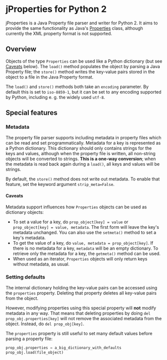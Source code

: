 # jProperties for Python 2

jProperties is a Java Property file parser and writer for Python 2. It aims to provide the same functionality
as Java's [Properties](http://docs.oracle.com/javase/7/docs/api/java/util/Properties.html) class, although currently the
XML property format is not supported.

## Overview

Objects of the type `Properties` can be used like a Python dictionary (but see [Caveats](#caveats) below).
The `load()` method populates the object by parsing a Java Property file; the `store()` method
writes the key-value pairs stored in the object to a file in the Java Property format.

The `load()` and `store()` methods both take an `encoding` parameter. By default this is set to `iso-8859-1`, but it
can be set to any encoding supported by Python, including e. g. the widely used `utf-8`.

## Special features

### Metadata

The property file parser supports including metadata in property files which can be read and set programmatically.
Metadata for a key is represented as a Python dictionary. This dictionary should only contains strings for the keys and
values, although when the property file is written, all non-string objects will be converted to strings. **This is a
one-way conversion**; when the metadata is read back again during a `load()`, all keys and values will be strings.

By default, the `store()` method does not write out metadata. To enable that feature, set the keyword argument
`strip_meta=False`.

#### Caveats

Metadata support influences how `Properties` objects can be used as dictionary objects:
- To set a value for a key, do `prop_object[key] = value` or `prop_object[key] = value, metadata`. The first form
  will leave the key's metadata unchanged. You can also use the `setmeta()` method to set a key's metadata.
- To get the value of a key, do `value, metadata = prop_object[key]`. If there is no metadata for a key,
  `metadata` will be an empty dictionary. To retrieve only the metadata for a key, the `getmeta()` method can be used.
- When used as an iterator, `Properties` objects will only return keys without metadata, as usual.

### Setting defaults

The internal dictionary holding the key-value pairs can be accessed using the `properties` property. Deleting that
property deletes all key-value pairs from the object.

However, modifying properties using this special property will **not** modify metadata in any way. That means that
deleting properties by doing `del prop_obj.properties[key]` will not remove the associated metadata from the object.
Instead, do `del prop_obj[key]`.

The `properties` property is still useful to set many default values before parsing a property file:
```python
prop_obj.properties = a_big_dictionary_with_defaults
prop_obj.load(file_object)
```